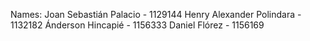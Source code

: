 Names:
Joan Sebastián Palacio - 1129144
Henry Alexander Polindara - 1132182
Ánderson Hincapié - 1156333
Daniel Flórez - 1156169
